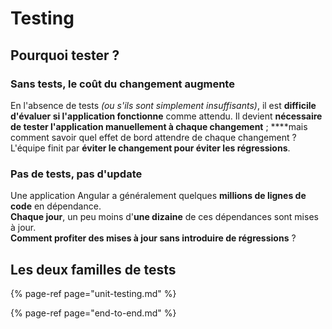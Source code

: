 # Testing

## Pourquoi tester ?

### Sans tests, le coût du changement augmente

En l'absence de tests _\(ou s'ils sont simplement insuffisants\)_, il est **difficile d'évaluer si l'application fonctionne** comme attendu. Il devient **nécessaire de tester l'application manuellement à chaque changement** ; ****mais comment savoir quel effet de bord attendre de chaque changement ?  
L'équipe finit par **éviter le changement pour éviter les régressions**.

### Pas de tests, pas d'update

Une application Angular a généralement quelques **millions de lignes de code** en dépendance.  
**Chaque jour**, un peu moins d'**une dizaine** de ces dépendances sont mises à jour.  
**Comment profiter des mises à jour sans introduire de régressions** ?

## Les deux familles de tests

{% page-ref page="unit-testing.md" %}

{% page-ref page="end-to-end.md" %}



